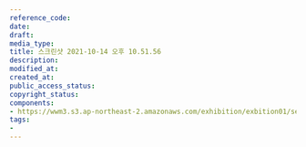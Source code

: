 ```yaml
---
reference_code: 
date: 
draft: 
media_type: 
title: 스크린샷 2021-10-14 오후 10.51.56
description: 
modified_at: 
created_at: 
public_access_status: 
copyright_status: 
components:
- https://wwm3.s3.ap-northeast-2.amazonaws.com/exhibition/exbition01/section3/스크린샷+2021-10-14+오후+10.51.56.png
tags:
- 
---
```

